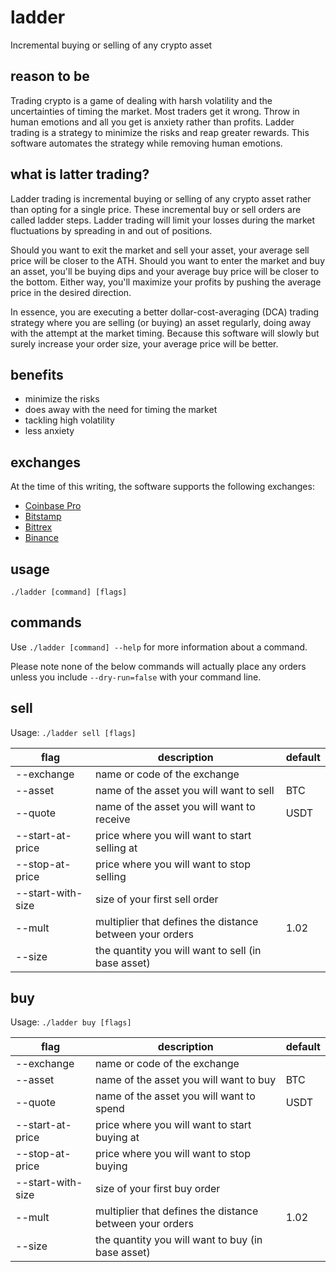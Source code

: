 # ladder

Incremental buying or selling of any crypto asset

## reason to be

Trading crypto is a game of dealing with harsh volatility and the uncertainties of timing the market. Most traders get it wrong. Throw in human emotions and all you get is anxiety rather than profits. Ladder trading is a strategy to minimize the risks and reap greater rewards. This software automates the strategy while removing human emotions.

## what is latter trading?

Ladder trading is incremental buying or selling of any crypto asset rather than opting for a single price. These incremental buy or sell orders are called ladder steps. Ladder trading will limit your losses during the market fluctuations by spreading in and out of positions. 

Should you want to exit the market and sell your asset, your average sell price will be closer to the ATH. Should you want to enter the market and buy an asset, you'll be buying dips and your average buy price will be closer to the bottom. Either way, you'll maximize your profits by pushing the average price in the desired direction.

In essence, you are executing a better dollar-cost-averaging (DCA) trading strategy where you are selling (or buying) an asset regularly, doing away with the attempt at the market timing. Because this software will slowly but surely increase your order size, your average price will be better.

## benefits

* minimize the risks
* does away with the need for timing the market
* tackling high volatility
* less anxiety

## exchanges

At the time of this writing, the software supports the following exchanges:
* [Coinbase Pro](https://pro.coinbase.com)
* [Bitstamp](https://www.bitstamp.net/ref/QWE1MDzZoyPWZNyU)
* [Bittrex](https://bittrex.com/discover/join?referralCode=CIC-YDN-5DX)
* [Binance](https://accounts.binance.com/en/register?ref=17133979)

## usage

`./ladder [command] [flags]`

## commands

Use `./ladder [command] --help` for more information about a command.

Please note none of the below commands will actually place any orders unless you include `--dry-run=false` with your command line.

## sell

Usage: `./ladder sell [flags]`

| flag              | description                                                            | default |
|-------------------|------------------------------------------------------------------------|---------|
| --exchange        | name or code of the exchange                                           |         |
| --asset           | name of the asset you will want to sell                                | BTC     |
| --quote           | name of the asset you will want to receive                             | USDT    |
| --start-at-price  | price where you will want to start selling at                          |         |
| --stop-at-price   | price where you will want to stop selling                              |         |
| --start-with-size | size of your first sell order                                          |         |
| --mult            | multiplier that defines the distance between your orders               | 1.02    |
| --size            | the quantity you will want to sell (in base asset)                     |         |

## buy

Usage: `./ladder buy [flags]`

| flag              | description                                                            | default |
|-------------------|------------------------------------------------------------------------|---------|
| --exchange        | name or code of the exchange                                           |         |
| --asset           | name of the asset you will want to buy                                 | BTC     |
| --quote           | name of the asset you will want to spend                               | USDT    |
| --start-at-price  | price where you will want to start buying at                           |         |
| --stop-at-price   | price where you will want to stop buying                               |         |
| --start-with-size | size of your first buy order                                           |         |
| --mult            | multiplier that defines the distance between your orders               | 1.02    |
| --size            | the quantity you will want to buy (in base asset)                      |         |
